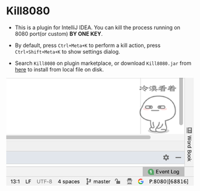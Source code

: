 Kill8080
============

* This is a plugin for IntelliJ IDEA. You can kill the process running on 8080 port(or custom) **BY ONE KEY**. 

* By default, press `Ctrl+Meta+K` to perform a kill action, press `Ctrl+Shift+Meta+K` to show settings dialog.  

* Search `Kill8080` on plugin marketplace, or download `Kill8080.jar` from [here](https://github.com/QiaoJianCheng/Kill8080/raw/master/Kill8080.jar) to install from local file on disk.

![img](img.png)